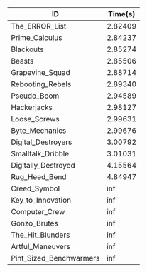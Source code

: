 |ID|Time(s)|
|-|-|
|The_ERROR_List|2.82409|
|Prime_Calculus|2.84237|
|Blackouts|2.85274|
|Beasts|2.85506|
|Grapevine_Squad|2.88714|
|Rebooting_Rebels|2.89340|
|Pseudo_Boom|2.94589|
|Hackerjacks|2.98127|
|Loose_Screws|2.99631|
|Byte_Mechanics|2.99676|
|Digital_Destroyers|3.00792|
|Smalltalk_Dribble|3.01031|
|Digitally_Destroyed|4.15564|
|Rug_Heed_Bend|4.84947|
|Creed_Symbol|inf|
|Key_to_Innovation|inf|
|Computer_Crew|inf|
|Gonzo_Brutes|inf|
|The_Hit_Blunders|inf|
|Artful_Maneuvers|inf|
|Pint_Sized_Benchwarmers|inf|
